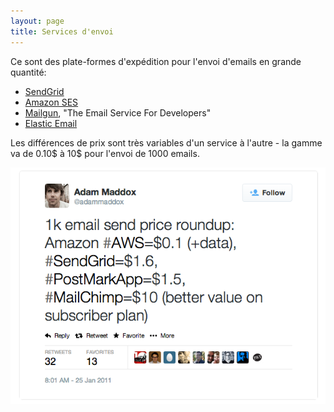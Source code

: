 ```yaml
---
layout: page
title: Services d'envoi
---
```


Ce sont des plate-formes d'expédition pour l'envoi d'emails en grande quantité:

* [SendGrid](https://sendgrid.com/)
* [Amazon SES](https://aws.amazon.com/fr/ses/)
* [Mailgun](https://www.mailgun.com/), "The Email Service For Developers"
* [Elastic Email](https://elasticemail.com/)

Les différences de prix sont très variables d'un service à l'autre - la gamme va de 0.10$ à 10$ pour l'envoi de 1000 emails.

![Prix d'envoi de 1000 emails (état en 2011)](images/email-send-price.png)